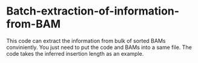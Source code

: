 # Batch-extraction-of-information-from-BAM
This code can extract the information from bulk of sorted BAMs conviniently. 
You just need to put the code and BAMs into a same file.
The code takes the inferred insertion length as an example. 
